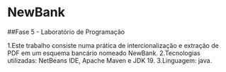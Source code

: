 # NewBank
##Fase 5 - Laboratório de Programação 

1.Este trabalho consiste numa prática de intercionalização e extração de PDF em um esquema bancário nomeado NewBank. 
2.Tecnologias utilizadas: NetBeans IDE, Apache Maven e JDK 19. 
3.Linguagem: java.
